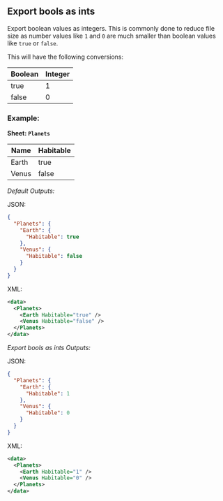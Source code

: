 Export bools as ints
--------------------
Export boolean values as integers. This is commonly done to reduce file size as number values like `1` and `0` are much smaller than boolean values like `true` or `false`.

This will have the following conversions:

Boolean | Integer
------- | -------
true | 1
false | 0

### Example: ###

**Sheet: `Planets`**

Name | Habitable
---- | ---------
Earth | true
Venus | false

*Default Outputs:*

JSON:
```json
{
  "Planets": {
    "Earth": {
      "Habitable": true
    },
    "Venus": {
      "Habitable": false
    }
  }
}
```
XML:
```xml
<data>
  <Planets>
    <Earth Habitable="true" />
    <Venus Habitable="false" />
  </Planets>
</data>
```

*Export bools as ints Outputs:*

JSON:
```json
{
  "Planets": {
    "Earth": {
      "Habitable": 1
    },
    "Venus": {
      "Habitable": 0
    }
  }
}
```
XML:
```xml
<data>
  <Planets>
    <Earth Habitable="1" />
    <Venus Habitable="0" />
  </Planets>
</data>
```
